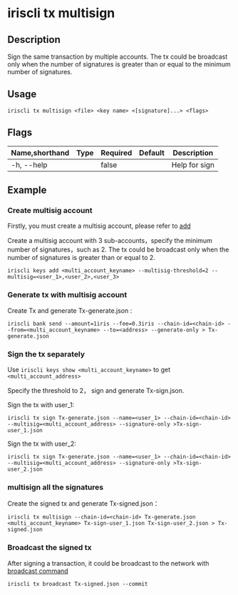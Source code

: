 # iriscli tx multisign

## Description

Sign the same transaction by multiple accounts. The tx could be broadcast only when the number of signatures is greater than or equal to the minimum number of signatures.


## Usage
```
iriscli tx multisign <file> <key name> <[signature]...> <flags>
```

## Flags
| Name,shorthand | Type   | Required | Default               | Description                                                  |
| -------------- | ------ | -------- | --------------------- | ------------------------------------------------------------ |
| -h, --help       |        | false     |                       |  Help for sign                                        |

## Example

### Create multisig account 

Firstly, you must create a multisig account, please refer to [add](../keys/add.md)

Create a multisig account with 3 sub-accounts，specify the minimum number of signatures，such as 2. The tx could be broadcast only when the number of signatures is greater than or equal to 2.

```  
iriscli keys add <multi_account_keyname> --multisig-threshold=2 --multisig=<user_1>,<user_2>,<user_3>
```

### Generate tx with multisig account

Create Tx and generate Tx-generate.json :
```  
iriscli bank send --amount=1iris --fee=0.3iris --chain-id=<chain-id> --from=<multi_account_keyname> --to=<address> --generate-only > Tx-generate.json
```

### Sign the tx separately

Use `iriscli keys show <multi_account_keyname>` to get `<multi_account_address>`

Specify the threshold to 2， sign and generate Tx-sign.json.

Sign the tx with user_1:
```  
iriscli tx sign Tx-generate.json --name=<user_1> --chain-id=<chain-id> --multisig=<multi_account_address> --signature-only >Tx-sign-user_1.json
```

Sign the tx with user_2:
```  
iriscli tx sign Tx-generate.json --name=<user_1> --chain-id=<chain-id> --multisig=<multi_account_address> --signature-only >Tx-sign-user_2.json
```

### multisign all the signatures

Create the signed tx and generate Tx-signed.json：

```  
iriscli tx multisign --chain-id=<chain-id> Tx-generate.json <multi_account_keyname> Tx-sign-user_1.json Tx-sign-user_2.json > Tx-signed.json
```


### Broadcast the signed tx

After signing a transaction, it could be broadcast to the network with [broadcast command](broadcast.md)

```  
iriscli tx broadcast Tx-signed.json --commit
```
